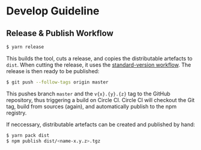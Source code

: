 Develop Guideline
=================


## Release & Publish Workflow

```bash
$ yarn release
```

This builds the tool, cuts a release, and copies the distributable artefacts to `dist`.
When cutting the release, it uses the [standard-version workflow](https://github.com/conventional-changelog/standard-version).
The release is then ready to be published:

```bash
$ git push --follow-tags origin master
```

This pushes branch `master` and the `v{x}.{y}.{z}` tag to the GitHub repository, thus triggering a build on Circle CI.
Circle CI will checkout the Git tag, build from sources (again), and automatically publish to the npm registry.

If neccessary, distributable artefacts can be created and published by hand:

```bash
$ yarn pack dist
$ npm publish dist/<name-x.y.z>.tgz
```
